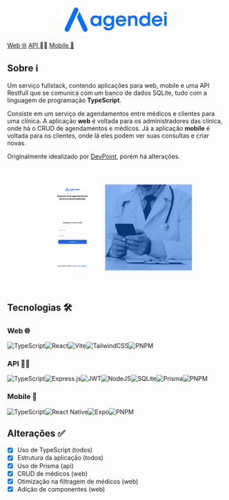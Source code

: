 <center>
<img src="./web/src/assets/logo.png" alt="Logo da aplicação" />
</center>

[Web 🌐](./web/README.md) [API ⛓️‍💥](./api/README.md) [Mobile 📱](./mobile/README.md)

## Sobre ℹ️

Um serviço fullstack, contendo aplicações para web, mobile e uma API Restfull que se comunica com um banco de dados SQLite, tudo com a linguagem de programação **TypeScript**.

Consiste em um serviço de agendamentos entre médicos e clientes para uma clínica. A aplicação **web** é voltada para os administradores das clínica, onde há o CRUD de agendamentos e médicos. Já a aplicação **mobile** é voltada para os clientes, onde lá eles podem ver suas consultas e criar novas.

Originalmente idealizado por [DevPoint](https://www.youtube.com/@devpoint.oficial), porém há alterações.

<div style="heigth: 20px; display: flex; align-items: center;  justify-content: center">
<img src="./images/web/login.png" style="scale: 0.7" />
</div>

## Tecnologias 🛠️

### Web 🌐

![TypeScript](https://img.shields.io/badge/typescript-%23007ACC.svg?style=for-the-badge&logo=typescript&logoColor=white)![React](https://img.shields.io/badge/react-%2320232a.svg?style=for-the-badge&logo=react&logoColor=%2361DAFB)![Vite](https://img.shields.io/badge/vite-%23646CFF.svg?style=for-the-badge&logo=vite&logoColor=white)![TailwindCSS](https://img.shields.io/badge/tailwindcss-%2338B2AC.svg?style=for-the-badge&logo=tailwind-css&logoColor=white)![PNPM](https://img.shields.io/badge/pnpm-%234a4a4a.svg?style=for-the-badge&logo=pnpm&logoColor=f69220)

### API ⛓️‍💥

![TypeScript](https://img.shields.io/badge/typescript-%23007ACC.svg?style=for-the-badge&logo=typescript&logoColor=white)![Express.js](https://img.shields.io/badge/express.js-%23404d59.svg?style=for-the-badge&logo=express&logoColor=%2361DAFB)![JWT](https://img.shields.io/badge/JWT-black?style=for-the-badge&logo=JSON%20web%20tokens)![NodeJS](https://img.shields.io/badge/node.js-6DA55F?style=for-the-badge&logo=node.js&logoColor=white)![SQLite](https://img.shields.io/badge/sqlite-%2307405e.svg?style=for-the-badge&logo=sqlite&logoColor=white)![Prisma](https://img.shields.io/badge/Prisma-3982CE?style=for-the-badge&logo=Prisma&logoColor=white)![PNPM](https://img.shields.io/badge/pnpm-%234a4a4a.svg?style=for-the-badge&logo=pnpm&logoColor=f69220)

### Mobile 📱

![TypeScript](https://img.shields.io/badge/typescript-%23007ACC.svg?style=for-the-badge&logo=typescript&logoColor=white)![React Native](https://img.shields.io/badge/react_native-%2320232a.svg?style=for-the-badge&logo=react&logoColor=%2361DAFB)![Expo](https://img.shields.io/badge/expo-1C1E24?style=for-the-badge&logo=expo&logoColor=#D04A37)![PNPM](https://img.shields.io/badge/pnpm-%234a4a4a.svg?style=for-the-badge&logo=pnpm&logoColor=f69220)

## Alterações ✅

* [X] Uso de TypeScript (todos)
* [X] Estrutura da aplicação (todos)
* [X] Uso de Prisma (api)
* [X] CRUD de médicos (web)
* [X] Otimização na filtragem de médicos (web)
* [X] Adição de componentes (web)
